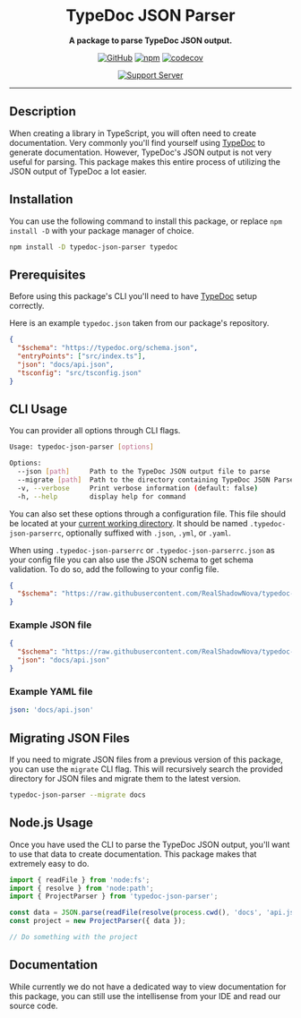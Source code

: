 <div align="center">

# TypeDoc JSON Parser

**A package to parse TypeDoc JSON output.**

[![GitHub](https://img.shields.io/github/license/RealShadowNova/typedoc-json-parser)](https://github.com/RealShadowNova/typedoc-json-parserblob/main/LICENSE.md)
[![npm](https://img.shields.io/npm/v/typedoc-json-parser?color=crimson&logo=npm&style=flat-square)](https://www.npmjs.com/package/typedoc-json-parser)
[![codecov](https://codecov.io/gh/RealShadowNova/typedoc-json-parser/branch/main/graph/badge.svg?token=JnJcjxqT3k)](https://codecov.io/gh/RealShadowNova/typedoc-json-parser)

[![Support Server](https://discord.com/api/guilds/554742955898961930/embed.png?style=banner2)](https://discord.gg/fERY6AenEv)

</div>

---

## Description

When creating a library in TypeScript, you will often need to create documentation. Very commonly you'll find yourself using [TypeDoc](https://typedoc.org) to generate documentation. However, TypeDoc's JSON output is not very useful for parsing. This package makes this entire process of utilizing the JSON output of TypeDoc a lot easier.

## Installation

You can use the following command to install this package, or replace `npm install -D` with your package manager of choice.

```sh
npm install -D typedoc-json-parser typedoc
```

## Prerequisites

Before using this package's CLI you'll need to have [TypeDoc](https://typedoc.org) setup correctly.

Here is an example `typedoc.json` taken from our package's repository.

```json
{
  "$schema": "https://typedoc.org/schema.json",
  "entryPoints": ["src/index.ts"],
  "json": "docs/api.json",
  "tsconfig": "src/tsconfig.json"
}
```

## CLI Usage

You can provider all options through CLI flags.

```sh
Usage: typedoc-json-parser [options]

Options:
  --json [path]     Path to the TypeDoc JSON output file to parse
  --migrate [path]  Path to the directory containing TypeDoc JSON Parser output files to migrate
  -v, --verbose     Print verbose information (default: false)
  -h, --help        display help for command
```

You can also set these options through a configuration file. This file should be located at your [current working directory](https://nodejs.org/api/process.html#processcwd). It should be named `.typedoc-json-parserrc`, optionally suffixed with `.json`, `.yml`, or `.yaml`.

When using `.typedoc-json-parserrc` or `.typedoc-json-parserrc.json` as your config file you can also use the JSON schema to get schema validation. To do so, add the following to your config file.

```json
{
  "$schema": "https://raw.githubusercontent.com/RealShadowNova/typedoc-json-parser/main/assets/typedoc-json-parser.schema.json"
}
```

### Example JSON file

```json
{
  "$schema": "https://raw.githubusercontent.com/RealShadowNova/typedoc-json-parser/main/assets/typedoc-json-parser.schema.json",
  "json": "docs/api.json"
}
```

### Example YAML file

```yaml
json: 'docs/api.json'
```

## Migrating JSON Files

If you need to migrate JSON files from a previous version of this package, you can use the `migrate` CLI flag. This will recursively search the provided directory for JSON files and migrate them to the latest version.

```sh
typedoc-json-parser --migrate docs
```

## Node.js Usage

Once you have used the CLI to parse the TypeDoc JSON output, you'll want to use that data to create documentation.
This package makes that extremely easy to do.

```typescript
import { readFile } from 'node:fs';
import { resolve } from 'node:path';
import { ProjectParser } from 'typedoc-json-parser';

const data = JSON.parse(readFile(resolve(process.cwd(), 'docs', 'api.json'), 'utf8'));
const project = new ProjectParser({ data });

// Do something with the project
```

## Documentation

While currently we do not have a dedicated way to view documentation for this package, you can still use the intellisense from your IDE and read our source code.

